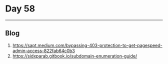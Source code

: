 # Day 58
___
## Blog
1. https://sapt.medium.com/bypassing-403-protection-to-get-pagespeed-admin-access-822fab64c0b3
2. https://sidxparab.gitbook.io/subdomain-enumeration-guide/
